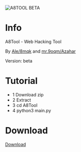 
  <img src="https://k.top4top.io/p_2306syous1.png" alt="A8TOOL BETA">
  <h1>Info</h1>
  <p>A8Tool - Web Hacking Tool</p>
  <p>By <a href="https://www.tiktok.com/@ds.8mqk">Ale/8mqk</a> and <a href="https://www.tiktok.com/@mr.9oqm">mr.9oqm/Azahar</a></p>
  <p>Version: beta</p>
  <h1>Tutorial</h1>
  <ul>
    <li>1 Download zip</li>
    <li>2 Extract</li>
    <li>3 cd A8Tool</li>
    <li>4 python3 main.py</li>
  </ul>
  <h1>Download</h1>
  <p><a href="https://top4top.io/downloadf-2307irnvn1-rar.html">Download</a></p>

